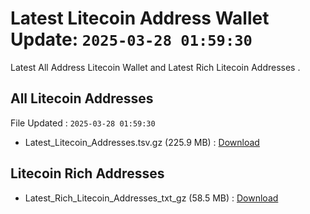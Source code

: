 # Latest Litecoin Address Wallet Update: `2025-03-28 01:59:30`

Latest All Address Litecoin Wallet and Latest Rich Litecoin Addresses .

## All Litecoin Addresses

File Updated : `2025-03-28 01:59:30`

- Latest_Litecoin_Addresses.tsv.gz (225.9 MB) : [Download](https://github.com/Pymmdrza/Rich-Address-Wallet/releases/tag/Litecoin)

## Litecoin Rich Addresses

- Latest_Rich_Litecoin_Addresses_txt_gz (58.5 MB) : [Download](https://github.com/Pymmdrza/Rich-Address-Wallet/releases/tag/Litecoin)
